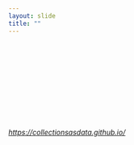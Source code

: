 ```yaml
---
layout: slide
title: ""
---
```


<section>
<iframe class="stretch" frameborder="0" scrolling="yes" data-src="https://collectionsasdata.github.io/"></iframe>

<h6><a class="external" href="https://collectionsasdata.github.io/">https://collectionsasdata.github.io/</a></h6>
</section>

